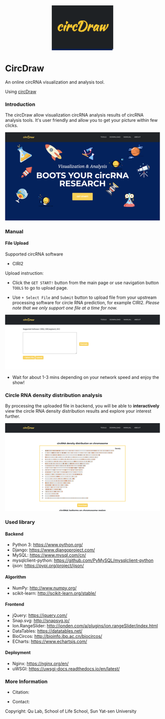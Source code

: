 <p align="center"><img src="cirDraw/media/logo.png" alt="200" width="200"></p>

# CircDraw

An online circRNA visualization and analysis tool. 

Using [circDraw](http://www.circdraw.com)

### Introduction

The circDraw allow visualization circRNA analysis results of circRNA analysis tools. It's user friendly and allow you to get your picture within few clicks. 

<p align="center"><img src="home.png" alt="300" width="cover"></p>




### Manual

#### File Upload

Supported circRNA software

- CIRI2



Upload instruction:
- Click the `GET START!` button from the main page or use navigation button `TOOLS` to go to upload page.


- Use `+ Select File` and `Submit` button to upload file from your upstream processing software for circle RNA prediction, for example CIRI2. *Please note that we only support one file at a time for now.*

<p align="center"><img src="upload.png" alt="300" width="uploadr"></p>

- Wait for about 1-3 mins depending on your network speed and enjoy the show!


### Circle RNA density distribution analysis
By processing the uploaded file in backend, you will be able to __interactively__ view the circle RNA density distribution results and explore your interest further.

<p align="center"><img src="density.png" alt="300" width="cover"></p>


[//]: # (### How to read Results?)


### Used library
#### Backend
- Python 3: https://www.python.org/
- Django: https://www.djangoproject.com/
- MySQL: https://www.mysql.com/cn/
- mysqlclient-python: https://github.com/PyMySQL/mysqlclient-python
- ijson: https://pypi.org/project/ijson/

#### Algorithm
- NumPy: http://www.numpy.org/
- scikit-learn: http://scikit-learn.org/stable/

#### Frontend
- jQuery: https://jquery.com/
- Snap.svg: http://snapsvg.io/
- Ion.RangeSlider: http://ionden.com/a/plugins/ion.rangeSlider/index.html
- DataTables: https://datatables.net/
- BioCircos: http://bioinfo.ibp.ac.cn/biocircos/
- ECharts: https://www.echartsjs.com/

#### Deployment 
- Nginx: https://nginx.org/en/
- uWSGI: https://uwsgi-docs.readthedocs.io/en/latest/

[//]: # (## About)


### More Information

- Citation: 

- Contact: 


Copyright: Qu Lab, School of Life School, Sun Yat-sen University
